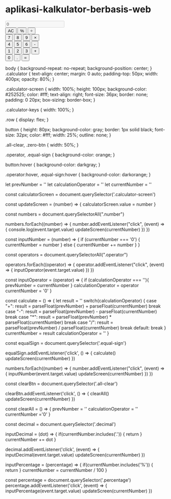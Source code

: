 # aplikasi-kalkulator-berbasis-web

<!DOCTYPE html>
<html lang="en">
<head>
    <meta charset="UTF-8">
    <meta http-equiv="X-UA-Compatible" content="IE=edge">
    <meta name="viewport" content="width=device-width, initial-scale=1.0">
    <title>Calculator</title>
    <link rel="stylesheet" href="stylesheet.css">
</head>
<body>
    <div class="calculator">
        <input type="text" class="calculator-screen" value="0" disabled />
        <div class="calculator-keys">
            <div class="row">
                <button class="all-clear">AC</button>
                <button class="percentage">%</button>
                <button class="operator" value="/">&divide;</button>
            </div>
            <div class="row">
                <button class="number" value="7">7</button>
                <button class="number" value="8">8</button>
                <button class="number" value="9">9</button>
                <button class="operator" value="*">&times;</button>
            </div>
            <div class="row">
                <button class="number" value="4">4</button>
                <button class="number" value="5">5</button>
                <button class="number" value="6">6</button>
                <button class="operator" value="-">-</button>
            </div>
            <div class="row">
                <button class="number" value="1">1</button>
                <button class="number" value="2">2</button>
                <button class="number" value="3">3</button>
                <button class="operator" value="+">+</button>
            </div>
            <div class="row">
                <button class="number zero-btn" value="0">0</button>
                <button class="decimal" value=".">.</button>
                <button class="equal-sign">=</button>
            </div>
        </div>
    </div>
    <script type="text/javascript" src="script.js"></script>
</body>
</html>


body {
    background-repeat: no-repeat;
    background-position: center;
}
.calculator {
    text-align: center;
    margin: 0 auto;
    padding-top: 50px;
    width: 400px;
    opacity: 80%;
}

.calculator-screen {
    width: 100%;
    height: 100px;
    background-color: #252525;
    color: #fff;
    text-align: right;
    font-size: 36px;
    border: none;
    padding: 0 20px;
    box-sizing: border-box;
}

.calculator-keys {
    width: 100%;
}

.row {
    display: flex;
}

button {
    height: 80px;
    background-color: gray;
    border: 1px solid black;
    font-size: 32px;
    color: #fff;
    width: 25%;
    outline: none;
}

.all-clear, .zero-btn {
    width: 50%;
}

.operator, .equal-sign {
    background-color: orange;
}

button:hover {
    background-color: darkgray;
}

.operator:hover, .equal-sign:hover {
    background-color: darkorange;
}


let prevNumber = ''
let calculationOperator = ''
let currentNumber = ''

const calculatorScreen = document.querySelector('.calculator-screen')

const updateScreen = (number) => {
    calculatorScreen.value = number
}

const numbers = document.querySelectorAll(".number")

numbers.forEach((number) => {
    number.addEventListener("click", (event) => {
        console.log(event.target.value)
        updateScreen(currentNumber)
    })
})

const inputNumber = (number) => {
    if (currentNumber === '0') {
        currentNumber = number
    } else {
        currentNumber += number
    }
}

const operators = document.querySelectorAll(".operator")

operators.forEach((operator) => {
    operator.addEventListener("click", (event) => {
        inputOperator(event.target.value)
    })
})

const inputOperator = (operator) => {
    if (calculationOperator === ''){
        prevNumber = currentNumber
    }
    calculationOperator = operator
    currentNumber = '0'
}

const calculate = () => {
    let result = ''
    switch(calculationOperator) {
        case "+":
            result = parseFloat(prevNumber) + parseFloat(currentNumber)
            break
        case "-":
            result = parseFloat(prevNumber) - parseFloat(currentNumber)
            break
        case "*":
            result = parseFloat(prevNumber) * parseFloat(currentNumber)
            break
        case "/":
            result = parseFloat(prevNumber) / parseFloat(currentNumber)
            break
        default:
            break
    }
    currentNumber = result
    calculationOperator = ''
}

const equalSign = document.querySelector('.equal-sign')

equalSign.addEventListener('click', () => {
    calculate()
    updateScreen(currentNumber)
})

numbers.forEach((number) => {
    number.addEventListener("click", (event) => {
        inputNumber(event.target.value)
        updateScreen(currentNumber)
    })
})

const clearBtn = document.querySelector('.all-clear')

clearBtn.addEventListener('click', () => {
    clearAll()
    updateScreen(currentNumber)
})

const clearAll = () => {
    prevNumber = ''
    calculationOperator = ''
    currentNumber ='0'
}

const decimal = document.querySelector('.decimal')

inputDecimal = (dot) => {
    if(currentNumber.includes('.')) {
        return
    }
    currentNumber += dot
}

decimal.addEventListener('click', (event) => {
    inputDecimal(event.target.value)
    updateScreen(currentNumber)
})

inputPercentage = (percentage) => {
    if(currentNumber.includes('%')) {
        return
    }
    currentNumber = currentNumber / 100
}

const percentage = document.querySelector('.percentage')
percentage.addEventListener('click', (event) => {
    inputPercentage(event.target.value)
    updateScreen(currentNumber)
})


